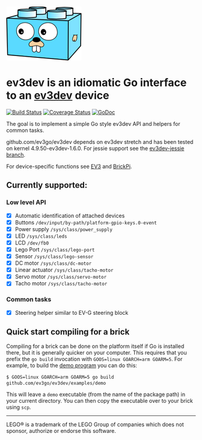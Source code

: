 ![Gopherbrick](gopherbrick.png)
# ev3dev is an idiomatic Go interface to an [ev3dev](http://ev3dev.org) device

[![Build Status](https://travis-ci.org/ev3go/ev3dev.svg?branch=master)](https://travis-ci.org/ev3go/ev3dev) [![Coverage Status](https://coveralls.io/repos/ev3go/ev3dev/badge.svg?branch=master&service=github)](https://coveralls.io/github/ev3go/ev3dev?branch=master) [![GoDoc](https://godoc.org/github.com/ev3go/ev3dev?status.svg)](https://godoc.org/github.com/ev3go/ev3dev)

The goal is to implement a simple Go style ev3dev API and helpers for common tasks.

github.com/ev3go/ev3dev depends on ev3dev stretch and has been tested on kernel 4.9.50-ev3dev-1.6.0. For jessie support see the [ev3dev-jessie branch](https://github.com/ev3go/ev3dev/tree/ev3dev-jessie).

For device-specific functions see [EV3](https://github.com/ev3go/ev3) and [BrickPi](https://github.com/ev3go/brickpi).

## Currently supported:

### Low level API

- [x] Automatic identification of attached devices
- [x] Buttons `/dev/input/by-path/platform-gpio-keys.0-event`
- [x] Power supply `/sys/class/power_supply`
- [x] LED `/sys/class/leds`
- [x] LCD `/dev/fb0`
- [x] Lego Port `/sys/class/lego-port`
- [x] Sensor `/sys/class/lego-sensor`
- [x] DC motor `/sys/class/dc-motor`
- [x] Linear actuator `/sys/class/tacho-motor`
- [x] Servo motor `/sys/class/servo-motor`
- [x] Tacho motor `/sys/class/tacho-motor`

### Common tasks

- [x] Steering helper similar to EV-G steering block

## Quick start compiling for a brick

Compiling for a brick can be done on the platform itself if Go is installed there, but it is generally quicker on your computer. This requires that you prefix the `go build` invocation with `GOOS=linux GOARCH=arm GOARM=5`. For example, to build the [demo program](https://github.com/ev3go/ev3dev/tree/master/examples/demo) you can do this:

```
$ GOOS=linux GOARCH=arm GOARM=5 go build github.com/ev3go/ev3dev/examples/demo
```

This will leave a `demo` executable (from the name of the package path) in your current directory. You can then copy the executable over to your brick using `scp`.

---

LEGO® is a trademark of the LEGO Group of companies which does not sponsor, authorize or endorse this software.

